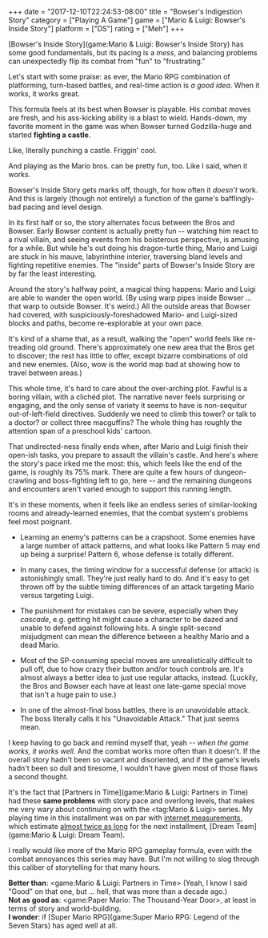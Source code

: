 +++
date = "2017-12-10T22:24:53-08:00"
title = "Bowser's Indigestion Story"
category = ["Playing A Game"]
game = ["Mario & Luigi: Bowser's Inside Story"]
platform = ["DS"]
rating = ["Meh"]
+++

[Bowser's Inside Story](game:Mario & Luigi: Bowser's Inside Story) has some good fundamentals, but its pacing is a <i>mess</i>, and balancing problems can unexpectedly flip its combat from "fun" to "frustrating."

Let's start with some praise: as ever, the Mario RPG combination of platforming, turn-based battles, and real-time action is <i>a good idea</i>.  When it works, it works great.

This formula feels at its best when Bowser is playable.  His combat moves are fresh, and his ass-kicking ability is a blast to wield.  Hands-down, my favorite moment in the game was when Bowser turned Godzilla-huge and started <b>fighting a castle</b>.

Like, literally punching a castle.  Friggin' cool.

And playing as the Mario bros. can be pretty fun, too.  Like I said, when it works.

Bowser's Inside Story gets marks off, though, for how often it <i>doesn't</i> work.  And this is largely (though not entirely) a function of the game's bafflingly-bad pacing and level design.

In its first half or so, the story alternates focus between the Bros and Bowser.  Early Bowser content is actually pretty fun -- watching him react to a rival villain, and seeing events from his boisterous perspective, is amusing for a while.  But while he's out doing his dragon-turtle thing, Mario and Luigi are stuck in his mauve, labyrinthine interior, traversing bland levels and fighting repetitive enemies.  The "inside" parts of Bowser's Inside Story are by far the least interesting.

Around the story's halfway point, a magical thing happens: Mario and Luigi are able to wander the open world.  (By using warp pipes inside Bowser ... that warp to outside Bowser.  It's weird.)  All the outside areas that Bowser had covered, with suspiciously-foreshadowed Mario- and Luigi-sized blocks and paths, become re-explorable at your own pace.

It's kind of a shame that, as a result, walking the "open" world feels like re-treading old ground.  There's approximately one new area that the Bros get to discover; the rest has little to offer, except bizarre combinations of old and new enemies.  (Also, wow is the world map bad at showing how to travel between areas.)

This whole time, it's hard to care about the over-arching plot.  Fawful is a boring villain, with a clich&eacute;d plot.  The narrative never feels surprising or engaging, and the only sense of variety it seems to have is non-sequitur out-of-left-field directives.  Suddenly we need to climb this tower? or talk to a doctor? or collect three macguffins?  The whole thing has roughly the attention span of a preschool kids' cartoon.

That undirected-ness finally ends when, after Mario and Luigi finish their open-ish tasks, you prepare to assault the villain's castle.  And here's where the story's pace irked me the most: this, which feels like the end of the game, is roughly its 75\% mark.  There are quite a few hours of dungeon-crawling and boss-fighting left to go, here -- and the remaining dungeons and encounters aren't varied enough to support this running length.

It's in these moments, when it feels like an endless series of similar-looking rooms and already-learned enemies, that the combat system's problems feel most poignant.

* Learning an enemy's patterns can be a crapshoot.  Some enemies have a large number of attack patterns, and what looks like Pattern 5 may end up being a surprise! Pattern 6, whose defense is totally different.

* In many cases, the timing window for a successful defense (or attack) is astonishingly small.  They're just really hard to do.  And it's easy to get thrown off by the subtle timing differences of an attack targeting Mario versus targeting Luigi.

* The punishment for mistakes can be severe, especially when they <i>cascade</i>, e.g. getting hit might cause a character to be dazed and unable to defend against following hits.  A single split-second misjudgment can mean the difference between a healthy Mario and a dead Mario.

* Most of the SP-consuming special moves are unrealistically difficult to pull off, due to how crazy their button and/or touch controls are.  It's almost always a better idea to just use regular attacks, instead.  (Luckily, the Bros and Bowser each have at least one late-game special move that isn't a huge pain to use.)

* In one of the almost-final boss battles, there is an unavoidable attack.  The boss literally calls it his "Unavoidable Attack."  That just seems mean.

I keep having to go back and remind myself that, yeah -- <i>when the game works, it works well.</i>  And the combat works more often than it doesn't.  If the overall story hadn't been so vacant and disoriented, and if the game's levels hadn't been so dull and tiresome, I wouldn't have given most of those flaws a second thought.

It's the fact that [Partners in Time](game:Mario & Luigi: Partners in Time) had these <b>same problems</b> with story pace and overlong levels, that makes me very wary about continuing on with the <tag:Mario & Luigi> series.  My playing time in this installment was on par with <a href="https://howlongtobeat.com/game.php?id=5619">internet measurements</a>, which estimate <a href="https://howlongtobeat.com/game.php?id=5620">almost twice as long</a> for the next installment, [Dream Team](game:Mario & Luigi: Dream Team).

I really would like more of the Mario RPG gameplay formula, even with the combat annoyances this series may have.  But I'm not willing to slog through this caliber of storytelling for that many hours.

<b>Better than</b>: <game:Mario & Luigi: Partners in Time> (Yeah, I know I said "Good" on that one, but ... hell, that was more than a decade ago.)  
<b>Not as good as</b>: <game:Paper Mario: The Thousand-Year Door>, at least in terms of story and world-building.  
<b>I wonder</b>: if [Super Mario RPG](game:Super Mario RPG: Legend of the Seven Stars) has aged well at all.
